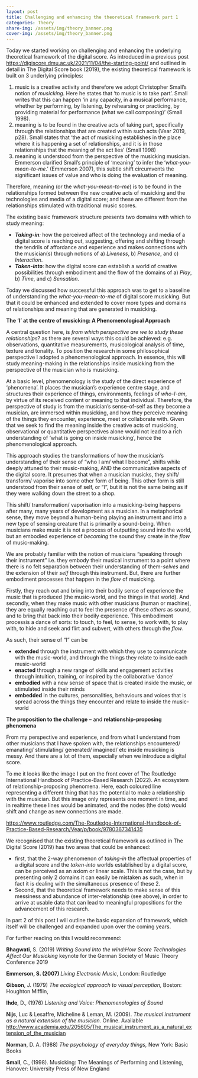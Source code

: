 ```yaml
---
layout: post
title: Challenging and enhancing the theoretical framework part 1
categories: Theory
share-img: /assets/img/theory_banner.png
cover-img: /assets/img/theory_banner.png
---
```

<p>Today we started working on challenging and enhancing the underlying theoretical framework of the digital score. As introduced in a previous post <a href="https://digiscore.dmu.ac.uk/2021/11/04/the-starting-point/">https://digiscore.dmu.ac.uk/2021/11/04/the-starting-point/</a> and outlined in detail in The Digital Score book (2019), the existing theoretical framework is built on 3 underlying principles:</p>



<ol type="1"><li>music is a creative activity and therefore we adopt Christopher Small’s notion of <em>musicking</em>. Here he states that ‘to music is to take part’. Small writes that this can happen ‘in any capacity, in a musical performance, whether by performing, by listening, by rehearsing or practicing, by providing material for performance (what we call composing)’ (Small 1998).</li><li>meaning is to be found in the creative acts of taking part, specifically through the relationships that are created within such acts (Vear 2019, p28). Small states that ‘the act of musicking establishes in the place where it is happening a set of relationships, and it is in those relationships that the meaning of the act lies’ (Small 1998)</li><li>meaning is understood from the perspective of the musicking musician. Emmerson clarified Small’s principle of ‘meaning’ to infer the ‘<em>what-you-mean-to-me</em>.’ (Emmerson 2007), this subtle shift circumvents the significant issues of value and who is doing the evaluation of meaning.</li></ol>



<p>Therefore, meaning (or the <em>what-you-mean-to-me</em>) is to be found in the relationships formed between the new creative acts of musicking and the technologies and media of a digital score; and these are different from the relationships stimulated with traditional music scores.</p>



<p>The existing basic framework structure presents two domains with which to study meaning:</p>



<ul><li><strong><em>Taking-in</em></strong><em>:</em> how the perceived affect of the technology and media of a digital score is reaching out, suggesting, offering and shifting through the tendrils of affordance and experience and makes connections with the musician(s) through notions of a) <em>Liveness</em>, b) <em>Presence</em>, and c) <em>Interaction</em>.</li><li><strong><em>Taken-into</em></strong>: how the digital score can establish a world of creative possibilities through embodiment and the flow of the domains of a) <em>Play</em>, b) <em>Time</em>, and c) <em>Sensation</em>.</li></ul>



<p>Today we discussed how successful this approach was to get to a baseline of understanding the <em>what-you-mean-to-me</em> of digital score musicking. But that it could be enhanced and extended to cover more types and domains of relationships and meaning that are generated in musicking.</p>



<p><strong>The ‘I’ at the centre of musicking: A Phenomenological Approach</strong></p>



<p>A central question here, is <em>from which perspective are we to study these relationships</em>? as there are several ways this could be achieved: e.g. observations, quantitative measurements, musicological analysis of time, texture and tonality. To position the research in some philosophical perspective I adopted a phenomenological approach. In essence, this will study meaning-making in the relationships inside musicking from the perspective of the musician who is musicking.</p>



<p>At a basic level, phenomenology is the study of the direct experience of ‘phenomena’. It places the musician’s experience centre stage, and structures their experience of things, environments, feelings of <em>who-I-am</em>, by virtue of its received content or meaning to that individual. Therefore, the perspective of study is from the musician’s sense-of-self as they become a musician, are immersed within musicking, and how they perceive meaning of the things they encounter, experience, meet or collaborate with. Given that we seek to find the meaning inside the creative acts of musicking, observational or quantitative perspectives alone would not lead to a rich understanding of ‘what is going on inside musicking’, hence the phenomenological approach.</p>



<p>This approach studies the transformations of how the musician’s understanding of their sense of “who I am/ what I become”, shifts while deeply attuned to their music-making, AND the communicative aspects of the digital score. It presumes that when a musician musicks, they shift/ transform/ vaporise into some other form of being. This other form is still understood from their sense of self, or “I”, but it is not the same being as if they were walking down the street to a shop.</p>



<p>This shift/ transformation/ vaporisation into a musicking-being happens after many, many years of development as a musician. In a metaphorical sense, they move beyond a human-being playing an instrument and into a new type of sensing creature that is primarily a sound-being. When musicians make music it is not a process of outputting sound into the world, but an embodied experience of <em>becoming</em> the sound they create in the <em>flow</em> of music-making.</p>



<p>We are probably familiar with the notion of musicians “speaking through their instrument” i.e. they embody their musical instrument to a point where there is no felt separation between their understanding of them-<em>selves</em> and the extension of their <em>self</em> through this instrument. But, there are further embodiment processes that happen in the <em>flow</em> of musicking.</p>



<p>Firstly, they reach out and bring into their bodily sense of experience the music that is produced (the music-world, and the things in that world). And secondly, when they make music with other musicians (human or machine), they are equally reaching out to feel the presence of these <em>others</em> as sound, and to bring that back into their bodily experience. This embodiment processis a dance of sorts: to touch, to feel, to sense, to work with, to play with, to hide and seek and flirt and subvert, with others through the <em>flow</em>.</p>



<p>As such, their sense of “I” can be</p>



<ul><li><strong>extended</strong> through the instrument with which they use to communicate with the music-world, and through the things they relate to inside each music-world</li><li><strong>enacted</strong> through a new range of skills and engagement activities through intuition, training, or inspired by the collaborative ‘dance’</li><li><strong>embodied</strong> with a new sense of space that is created inside the music, or stimulated inside their minds</li><li><strong>embedded</strong> in the cultures, personalities, behaviours and voices that is spread across the things they encounter and relate to inside the music-world</li></ul>



<p><strong>The proposition to the challenge</strong> &#8211; and <meta charset="utf-8"><strong>relationship-proposing phenomena</strong></p>



<p>From my perspective and experience, and from what I understand from other musicians that I have spoken with, the relationships encountered/ emanating/ stimulating/ generated/ imagined/ etc inside musicking is messy. And there are a lot of them, especially when we introduce a digital score. </p>



<p>To me it looks like the image I put on the front cover of The Routledge International Handbook of Practice-Based Research (2022). An ecosystem of relationship-proposing phenomena. Here, each coloured line representing a different thing that has the potential to make a relationship with the musician. But this image only represents one moment in time, and in realtime these lines would be animated, and the nodes (the dots) would shift and change as new connections are made.</p>



<p><a href="https://www.routledge.com/The-Routledge-International-Handbook-of-Practice-Based-Research/Vear/p/book/9780367341435">https://www.routledge.com/The-Routledge-International-Handbook-of-Practice-Based-Research/Vear/p/book/9780367341435</a></p>



<p>We recognised that the existing theoretical framework as outlined in The Digital Score (2019) has two areas that could be enhanced:</p>



<ul><li>first, that the 2-way phenomenon of <em>taking-in</em> the affectual properties of a digital score and the <em>taken-into</em> worlds established by a digital score, can be perceived as an axiom or linear scale. This is not the case, but by presenting only 2 domains it can easily be mistaken as such, when in fact it is dealing with the simultaneous presence of these 2.</li><li>Second, that the theoretical framework needs to make sense of this messiness and abundance of inter-relationship (see above), in order to arrive at usable data that can lead to meaningful propositions for the advancement of this research.</li></ul>



<p>In part 2 of this post I will outline the basic expansion of framework, which itself will be challenged and expanded upon over the coming years.</p>



<p>For further reading on this I would recommend:</p>



<p><strong>Bhagwati</strong>, S. (2019) <em>Writing Sound Into the wind:How Score Technologies Affect Our Musicking </em>keynote for the German Society of Music Theory Conference 2019</p>



<p><strong>Emmerson, S. (2007) </strong><em>Living Electronic Music</em>, London: Routledge</p>



<p><strong>Gibson</strong>, J. (1979) <em>The ecological approach to visual perception,</em> Boston: Houghton Mifflin,</p>



<p><strong>Ihde</strong>, D., (1976) <em>Listening and Voice: Phenomenologies of Sound</em>&nbsp;</p>



<p><strong>Nijs</strong>, Luc &amp; Lesaffre, Micheline &amp; Leman, M. (2009). <em>The musical instrument as a natural extension of the musician.</em> Online. Available <a href="http://www.academia.edu/205605/The_musical_instrument_as_a_natural_extension_of_the_musician">http://www.academia.edu/205605/The_musical_instrument_as_a_natural_extension_of_the_musician</a></p>



<p><strong>Norman</strong>, D. A. (1988) <em>The psychology of everyday things,</em> New York: Basic Books</p>



<p><strong>Small</strong>, C., (1998). Musicking: The Meanings of Performing and Listening, Hanover: University Press of New England</p>
